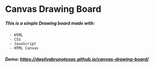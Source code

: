 # Canvas Drawing Board

##### This is a simple Drawing board made with:

      - HTML
      - CSS
      - JavaScript
      - HTML Canvas

##### Demo: https://dasilvabrunotexas.github.io/canvas-drawing-board/
